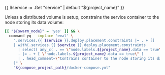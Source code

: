 {{ $service := .Get "service" | default "${project_name}" }}

Unless a distributed volume is setup, constrains the service container
to the node storing its data volume:

```bash
[[ "${swarm_node}" = 'yes' ]] && \
  command yq --inplace 'eval' \
    ".services.{{ $service }}.deploy.placement.constraints |= . + []
    | with(.services.{{ $service }}.deploy.placement.constraints
      | select( any_c( . == \"node.labels.${project_name}.data == true\" ) | not) ;
      . |= . + [ \"node.labels.${project_name}.data == true\" ]
      | . head_comment=\"Contrains container to the node storing its data.\"
    )" \
    "${compose_project_path}/docker-compose.yml"
```
